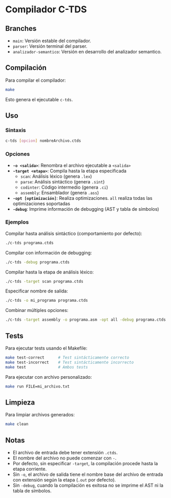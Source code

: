 # Compilador C-TDS

## Branches

- `main`: Versión estable del compilador.
- `parser`: Versión terminal del parser.
- `analizador-semantico`: Versión en desarrollo del analizador semantico.

## Compilación

Para compilar el compilador:
```bash
make
```

Esto genera el ejecutable `c-tds`.

## Uso

### Sintaxis
```bash
c-tds [opcion] nombreArchivo.ctds
```

### Opciones

- **`-o <salida>`**: Renombra el archivo ejecutable a `<salida>`
- **`-target <etapa>`**: Compila hasta la etapa especificada
  - `scan`: Análisis léxico (genera `.lex`)
  - `parse`: Análisis sintáctico (genera `.sint`)
  - `codinter`: Código intermedio (genera `.ci`)
  - `assembly`: Ensamblador (genera `.ass`)
- **`-opt [optimización]`**: Realiza optimizaciones. `all` realiza todas las optimizaciones soportadas
- **`-debug`**: Imprime información de debugging (AST y tabla de símbolos)

### Ejemplos

Compilar hasta análisis sintáctico (comportamiento por defecto):
```bash
./c-tds programa.ctds
```

Compilar con información de debugging:
```bash
./c-tds -debug programa.ctds
```

Compilar hasta la etapa de análisis léxico:
```bash
./c-tds -target scan programa.ctds
```

Especificar nombre de salida:
```bash
./c-tds -o mi_programa programa.ctds
```

Combinar múltiples opciones:
```bash
./c-tds -target assembly -o programa.asm -opt all -debug programa.ctds
```

## Tests

Para ejecutar tests usando el Makefile:
```bash
make test-correct      # Test sintácticamente correcto
make test-incorrect    # Test sintácticamente incorrecto
make test              # Ambos tests
```

Para ejecutar con archivo personalizado:
```bash
make run FILE=mi_archivo.txt
```

## Limpieza

Para limpiar archivos generados:
```bash
make clean
```

## Notas

- El archivo de entrada debe tener extensión `.ctds`.
- El nombre del archivo no puede comenzar con `-`.
- Por defecto, sin especificar `-target`, la compilación procede hasta la etapa corriente.
- Sin `-o`, el archivo de salida tiene el nombre base del archivo de entrada con extensión según la etapa (`.out` por defecto).
- Sin `-debug`, cuando la compilación es exitosa no se imprime el AST ni la tabla de símbolos.